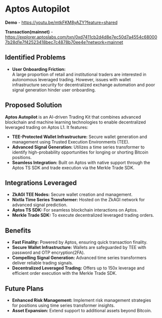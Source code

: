 # Aptos Autopilot

**Demo** - https://youtu.be/mtkFKM8yAZY?feature=shared

**Transaction(mainnet)** - https://explorer.aptoslabs.com/txn/0xd7411cb2d4d8e7ec50d7a4554c680007b28d1e7f42523418bec7c4878b70ee4e?network=mainnet

## Identified Problems

- **User Onboarding Friction:**  
  A large proportion of retail and institutional traders are interested in autonomous leveraged trading. However, issues with wallet infrastructure security for decentralized exchange automation and poor signal generation hinder user onboarding.

## Proposed Solution

**Aptos Autopilot** is an AI-driven Trading Kit that combines advanced blockchain and machine learning technologies to enable decentralized leveraged trading on Aptos L1. It features:
- **TEE-Protected Wallet Infrastructure:** Secure wallet generation and management using Trusted Execution Environments (TEE).
- **Advanced Signal Generation:** Utilizes a time series transformer to identify high-probability opportunities for longing or shorting Bitcoin positions.
- **Seamless Integration:** Built on Aptos with native support through the Aptos TS SDK and trade execution via the Merkle Trade SDK.

## Integrations Leveraged

- **ZkAGI TEE Nodes:** Secure wallet creation and management.
- **Nixtla Time Series Transformer:** Hosted on the ZkAGI network for advanced signal prediction.
- **Aptos TS SDK:** For seamless blockchain interactions on Aptos.
- **Merkle Trade SDK:** To execute decentralized leveraged trading orders.

## Benefits

- **Fast Finality:** Powered by Aptos, ensuring quick transaction finality.
- **Secure Wallet Infrastructure:** Wallets are safeguarded by TEE with password and OTP encryption(2FA).
- **Compelling Signal Generation:** Advanced time series transformers deliver reliable trading signals.
- **Decentralized Leveraged Trading:** Offers up to 150x leverage and efficient order execution with the Merkle Trade SDK.

## Future Plans

- **Enhanced Risk Management:** Implement risk management strategies for positions using time series transformer insights.
- **Asset Expansion:** Extend support to additional assets beyond Bitcoin.
